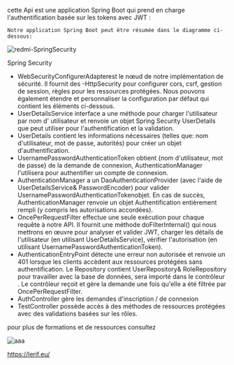 cette Api est une  application Spring Boot qui prend en charge l'authentification basée sur les tokens  avec JWT :
    
    Notre application Spring Boot peut être résumée dans le diagramme ci-dessous:
 
 
 ![redmi-SpringSecurity](https://user-images.githubusercontent.com/81759205/117460643-05d32b80-af4d-11eb-9e57-58593f09bb44.png)
 
 Spring Security
- WebSecurityConfigurerAdapterest le nœud de notre implémentation de sécurité. Il fournit des -HttpSecurity  pour configurer cors, csrf, gestion de session, règles pour les ressources protégées. Nous pouvons également étendre et personnaliser la configuration par défaut qui contient les éléments ci-dessous.
- UserDetailsService interface a une méthode pour charger l'utilisateur par nom d' utilisateur et renvoie un  objet   Spring Security UserDetails que peut utiliser pour l'authentification et la validation.
- UserDetails contient les informations nécessaires (telles que: nom d'utilisateur, mot de passe, autorités) pour créer un objet d'authentification.
- UsernamePasswordAuthenticationToken obtient {nom d'utilisateur, mot de passe} de la demande de connexion, AuthenticationManager l'utilisera pour authentifier un compte de connexion.
- AuthenticationManager a un DaoAuthenticationProvider (avec l'aide de UserDetailsService& PasswordEncoder) pour valider UsernamePasswordAuthenticationTokenobjet. En cas de succès, AuthenticationManager renvoie un objet Authentification entièrement rempli (y compris les autorisations accordées).
- OncePerRequestFilter effectue une seule exécution pour chaque requête à notre API. Il fournit une méthode  doFilterInternal() qui nous mettrons en œuvre pour analyser et valider JWT, charger les détails de l'utilisateur (en utilisant UserDetailsService), vérifier l'autorisation (en utilisant UsernamePasswordAuthenticationToken).
- AuthenticationEntryPoint détecte une erreur non autorisée et renvoie un 401 lorsque les clients accèdent aux ressources protégées sans authentification.
Le Repository contient UserRepository& RoleRepository pour travailler avec la base de données, sera importé dans le contrôleur .
Le contrôleur reçoit et gère la demande une fois qu'elle a été filtrée par OncePerRequestFilter.
- AuthController gère les demandes d'inscription / de connexion
- TestController  possède accès à des méthodes de ressources protégées avec des validations basées sur les rôles.









pour plus de formations et de ressources consultez

![aaa](https://user-images.githubusercontent.com/81759205/117449673-87708c80-af40-11eb-8d97-bfbc1ff20057.png)
    
  https://lerif.eu/
